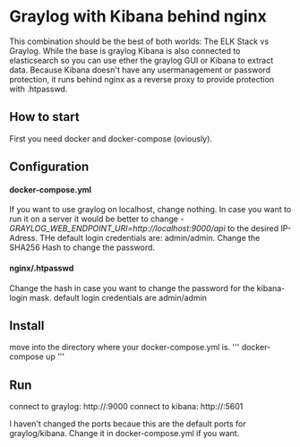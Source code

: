 # Graylog with Kibana behind nginx
This combination should be the best of both worlds: The ELK Stack vs Graylog. While the base is graylog Kibana is also connected to elasticsearch so you can use ether the graylog GUI or Kibana to extract data. Because Kibana doesn't have any usermanagement or password protection, it runs behind nginx as a reverse proxy to provide protection with .htpasswd. 

## How to start
First you need docker and docker-compose (oviously).

## Configuration
#### docker-compose.yml
If you want to use graylog on localhost, change nothing. In case you want to run it on a server it would be better to change *- GRAYLOG_WEB_ENDPOINT_URI=http://localhost:9000/api* to the desired IP-Adress.
THe default login credentials are: admin/admin. Change the SHA256 Hash to change the password. 

#### nginx/.htpasswd
Change the hash in case you want to change the password for the kibana-login mask. default login credentials are admin/admin

## Install
move into the directory where your docker-compose.yml is.
'''
docker-compose up
'''

## Run
connect to graylog: http://<IP>:9000
connect to kibana: http://<IP>:5601

I haven't changed the ports becaue this are the default ports for graylog/kibana. Change it in docker-compose.yml if you want.
